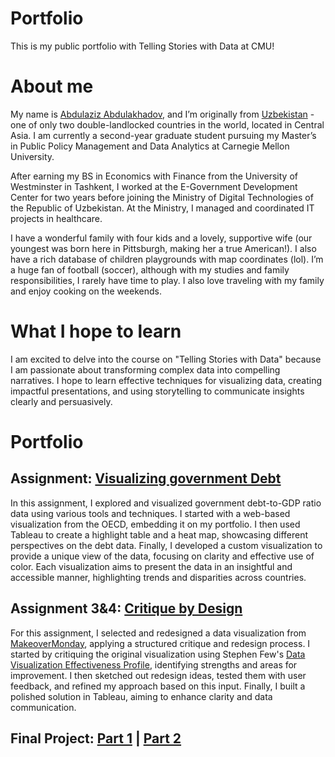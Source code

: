 # Portfolio
This is my public portfolio with Telling Stories with Data at CMU!

# About me
My name is [Abdulaziz Abdulakhadov](https://www.linkedin.com/in/aabdulakhadov/), and I’m originally from [Uzbekistan](https://www.youtube.com/watch?v=fvY0B4k5Pz8) - one of only two double-landlocked countries in the world, located in Central Asia. I am currently a second-year graduate student pursuing my Master’s in Public Policy Management and Data Analytics at Carnegie Mellon University.

After earning my BS in Economics with Finance from the University of Westminster in Tashkent, I worked at the E-Government Development Center for two years before joining the Ministry of Digital Technologies of the Republic of Uzbekistan. At the Ministry, I managed and coordinated IT projects in healthcare.

I have a wonderful family with four kids and a lovely, supportive wife (our youngest was born here in Pittsburgh, making her a true American!). I also have a rich database of children playgrounds with map coordinates (lol). I’m a huge fan of football (soccer), although with my studies and family responsibilities, I rarely have time to play. I also love traveling with my family and enjoy cooking on the weekends.

# What I hope to learn
I am excited to delve into the course on "Telling Stories with Data" because I am passionate about transforming complex data into compelling narratives. I hope to learn effective techniques for visualizing data, creating impactful presentations, and using storytelling to communicate insights clearly and persuasively.

# Portfolio
## Assignment: [Visualizing government Debt](/visualizing-government-debt.md)
In this assignment, I explored and visualized government debt-to-GDP ratio data using various tools and techniques. I started with a web-based visualization from the OECD, embedding it on my portfolio. I then used Tableau to create a highlight table and a heat map, showcasing different perspectives on the debt data. Finally, I developed a custom visualization to provide a unique view of the data, focusing on clarity and effective use of color. Each visualization aims to present the data in an insightful and accessible manner, highlighting trends and disparities across countries.

## Assignment 3&4: [Critique by Design](/critique-by-design.md)
For this assignment, I selected and redesigned a data visualization from [MakeoverMonday](https://makeovermonday.co.uk/), applying a structured critique and redesign process. I started by critiquing the original visualization using Stephen Few's [Data Visualization Effectiveness Profile](https://www.perceptualedge.com/articles/visual_business_intelligence/data_visualization_effectiveness_profile.pdf), identifying strengths and areas for improvement. I then sketched out redesign ideas, tested them with user feedback, and refined my approach based on this input. Finally, I built a polished solution in Tableau, aiming to enhance clarity and data communication.

## Final Project: [Part 1](/Final-project-part1.md) | [Part 2](/Final-project-part2.md)
